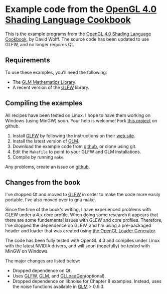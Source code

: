 Example code from the [OpenGL 4.0 Shading Language Cookbook][cookbook]
=========================================================

This is the example programs from the [OpenGL 4.0 Shading Language
Cookbook][cookbook], by David Wolff.  The source code has been updated to 
use GLFW, and no longer requires Qt.

Requirements
-------------
To use these examples, you'll need the following:

* The [GLM Mathematics Library][GLM].
* A recent version of the [GLFW][] library.
  
Compiling the examples
----------------------
All recipes have been tested on Linux.  I hope to have
them working on Windows (using MinGW) soon.  Your help is welcome!  Fork 
[this project][ghcookbook] on github.

1.  Install [GLFW][] by following the instructions on their [web site][GLFW].
2.  Install the latest version of [GLM][].
3.  Download the example code from [github][ghcookbook], or clone using git.
4.  Edit the `Makefile` to point to your GLFW and GLM installations.
5.  Compile by running `make`.

Any problems, create an issue on [github][ghcookbook].

Changes from the book
------------------------
I've dropped Qt and moved to [GLFW][] in order to make the code more easily
portable.  I've also moved over to gnu make.

Since the time of the book's writing, I have experienced problems
with GLEW under a 4.x core profile.  When doing some research it appears that
there are some fundemental issues with GLEW and core profiles.  Therefore,
I've dropped the dependence on GLEW, and I'm using a pre-packaged header and
loader that was created using [the OpenGL Loader Generator][GLLoadGen].

The code has been fully tested with OpenGL 4.3 and 
compiles under Linux with the latest NVIDIA drivers, and will soon (hopefully) 
be tested with MinGW on Windows. 

The major changes are listed below:

* Dropped dependence on Qt.
* Uses [GLFW][], [GLM][], and [GLLoadGen][](optional).
* Dropped dependence on libnoise for Chapter 8 examples.  Instead, uses the noise
  functions available in [GLM][] > 0.9.3.

[GLM]: http://glm.g-truc.net
[GLFW]:  http://glfw.org
[ghcookbook]:  http://github.com/daw42/glslcookbook
[cookbook]: http://www.packtpub.com/opengl-4-0-shading-language-cookbook/book
[GLLoadGen]:  https://bitbucket.org/alfonse/glloadgen/wiki/Home

